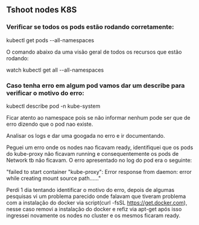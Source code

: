 ## Tshoot nodes K8S

### Verificar se todos os pods estão rodando corretamente:
kubectl get pods --all-namespaces

O comando abaixo da uma visão geral de todos os recursos que estão rodando:

watch kubectl get all --all-namespaces

### Caso tenha erro em algum pod vamos dar um describe para verificar o motivo do erro:
kubectl describe pod -n kube-system <nome de pod>

Ficar atento ao namespace pois se não informar nenhum pode ser que de erro dizendo que o pod nao existe.

Analisar os logs e dar uma googada no erro e ir documentando.

Peguei um erro onde os nodes nao ficavam ready, identifiquei que os pods do kube-proxy não ficavam running e consequentemente os pods de Network tb não ficavam. O erro apresentado no log do pod era o seguinte:

"failed to start container "kube-proxy": Error response from daemon: error while creating mount source path......"

Perdi 1 dia tentando identificar o motivo do erro, depois de algumas pesquisas vi um problema parecido onde falavam que tiveram problema com a instalação do docker via script(curl -fsSL https://get.docker.com), nesse caso removi a instalação do docker e refiz via apt-get após isso ingressei novamente os nodes no cluster e os mesmos ficaram ready.

